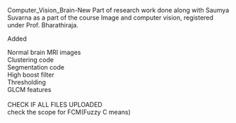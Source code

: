 Computer_Vision_Brain-New
Part of research work done along with Saumya Suvarna as a part of the course Image and computer vision, registered under Prof. Bharathiraja.

Added

Normal brain MRI images</br>
Clustering code</br>
Segmentation code</br>
High boost filter</br>
Thresholding</br>
GLCM features</br>
</br>
CHECK IF ALL FILES UPLOADED
</br>
check the scope for FCM(Fuzzy C means)

<!--*Harddisk crashed, redo and upload the work done in last 2 weeks.*-->
